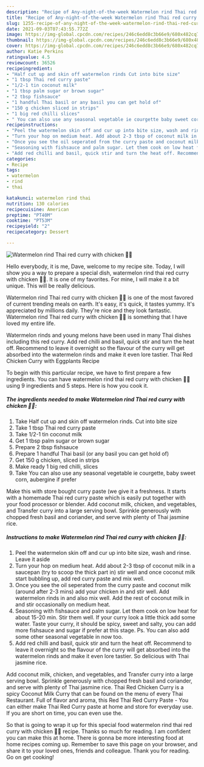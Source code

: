 ```yaml
---
description: "Recipe of Any-night-of-the-week Watermelon rind Thai red curry with chicken 🍛🍉"
title: "Recipe of Any-night-of-the-week Watermelon rind Thai red curry with chicken 🍛🍉"
slug: 1255-recipe-of-any-night-of-the-week-watermelon-rind-thai-red-curry-with-chicken
date: 2021-09-03T07:43:55.772Z
image: https://img-global.cpcdn.com/recipes/246c6edd8c3b66e9/680x482cq70/watermelon-rind-thai-red-curry-with-chicken-recipe-main-photo.jpg
thumbnail: https://img-global.cpcdn.com/recipes/246c6edd8c3b66e9/680x482cq70/watermelon-rind-thai-red-curry-with-chicken-recipe-main-photo.jpg
cover: https://img-global.cpcdn.com/recipes/246c6edd8c3b66e9/680x482cq70/watermelon-rind-thai-red-curry-with-chicken-recipe-main-photo.jpg
author: Katie Perkins
ratingvalue: 4.5
reviewcount: 36526
recipeingredient:
- "Half cut up and skin off watermelon rinds Cut into bite size"
- "1 tbsp Thai red curry paste"
- "1/2-1 tin coconut milk"
- "1 tbsp palm sugar or brown sugar"
- "2 tbsp fishsauce"
- "1 handful Thai basil or any basil you can get hold of"
- "150 g chicken sliced in strips"
- "1 big red chilli slices"
- " You can also use any seasonal vegetable ie courgette baby sweet corn aubergine if prefer"
recipeinstructions:
- "Peel the watermelon skin off and cur up into bite size, wash and rinse. Leave it aside"
- "Turn your hop on medium heat. Add about 2-3 tbsp of coconut milk in a saucepan (try to scoop the thick part in) stir well and once coconut milk start bubbling up, add red curry paste and mix well."
- "Once you see the oil seperated from the curry paste and coconut milk (around after 2-3 mins) add your chicken in and stir well. Add watermelon rinds in and also mix well. Add the rest of coconut milk in and stir occasionally on medium heat."
- "Seasoning with fishsauce and palm sugar. Let them cook on low heat for about 15-20 min. Stir them well. If your curry look a little thick add some water. Taste your curry, it should be spicy, sweet and salty, you can add more fishsauce and sugar if prefer at this stage. Ps. You can also add some other seasonal vegetable in now too."
- "Add red chilli and basil, quick stir and turn the heat off. Recommend to leave it overnight so the flavour of the curry will get absorbed into the watermelon rinds and make it even lore tastier. So delicious with Thai jasmine rice."
categories:
- Recipe
tags:
- watermelon
- rind
- thai

katakunci: watermelon rind thai 
nutrition: 130 calories
recipecuisine: American
preptime: "PT40M"
cooktime: "PT53M"
recipeyield: "2"
recipecategory: Dessert

---
```



![Watermelon rind Thai red curry with chicken 🍛🍉](https://img-global.cpcdn.com/recipes/246c6edd8c3b66e9/680x482cq70/watermelon-rind-thai-red-curry-with-chicken-recipe-main-photo.jpg)

Hello everybody, it is me, Dave, welcome to my recipe site. Today, I will show you a way to prepare a special dish, watermelon rind thai red curry with chicken 🍛🍉. It is one of my favorites. For mine, I will make it a bit unique. This will be really delicious.

Watermelon rind Thai red curry with chicken 🍛🍉 is one of the most favored of current trending meals on earth. It's easy, it's quick, it tastes yummy. It's appreciated by millions daily. They're nice and they look fantastic. Watermelon rind Thai red curry with chicken 🍛🍉 is something that I have loved my entire life.

Watermelon rinds and young melons have been used in many Thai dishes including this red curry. Add red chilli and basil, quick stir and turn the heat off. Recommend to leave it overnight so the flavour of the curry will get absorbed into the watermelon rinds and make it even lore tastier. Thai Red Chicken Curry with Eggplants Recipe


To begin with this particular recipe, we have to first prepare a few ingredients. You can have watermelon rind thai red curry with chicken 🍛🍉 using 9 ingredients and 5 steps. Here is how you cook it.

<!--inarticleads1-->

##### The ingredients needed to make Watermelon rind Thai red curry with chicken 🍛🍉:

1. Take Half cut up and skin off watermelon rinds. Cut into bite size
1. Take 1 tbsp Thai red curry paste
1. Take 1/2-1 tin coconut milk
1. Get 1 tbsp palm sugar or brown sugar
1. Prepare 2 tbsp fishsauce
1. Prepare 1 handful Thai basil (or any basil you can get hold of)
1. Get 150 g chicken, sliced in strips
1. Make ready 1 big red chilli, slices
1. Take  You can also use any seasonal vegetable ie courgette, baby sweet corn, aubergine if prefer


Make this with store bought curry paste (we give it a freshness. It starts with a homemade Thai red curry paste which is easily put together with your food processor or blender. Add coconut milk, chicken, and vegetables, and Transfer curry into a large serving bowl. Sprinkle generously with chopped fresh basil and coriander, and serve with plenty of Thai jasmine rice. 

<!--inarticleads2-->

##### Instructions to make Watermelon rind Thai red curry with chicken 🍛🍉:

1. Peel the watermelon skin off and cur up into bite size, wash and rinse. Leave it aside
1. Turn your hop on medium heat. Add about 2-3 tbsp of coconut milk in a saucepan (try to scoop the thick part in) stir well and once coconut milk start bubbling up, add red curry paste and mix well.
1. Once you see the oil seperated from the curry paste and coconut milk (around after 2-3 mins) add your chicken in and stir well. Add watermelon rinds in and also mix well. Add the rest of coconut milk in and stir occasionally on medium heat.
1. Seasoning with fishsauce and palm sugar. Let them cook on low heat for about 15-20 min. Stir them well. If your curry look a little thick add some water. Taste your curry, it should be spicy, sweet and salty, you can add more fishsauce and sugar if prefer at this stage. Ps. You can also add some other seasonal vegetable in now too.
1. Add red chilli and basil, quick stir and turn the heat off. Recommend to leave it overnight so the flavour of the curry will get absorbed into the watermelon rinds and make it even lore tastier. So delicious with Thai jasmine rice.


Add coconut milk, chicken, and vegetables, and Transfer curry into a large serving bowl. Sprinkle generously with chopped fresh basil and coriander, and serve with plenty of Thai jasmine rice. Thai Red Chicken Curry is a spicy Coconut Milk Curry that can be found on the menu of every Thai Restaurant. Full of flavor and aroma, this Red Thai Red Curry Paste - You can either make Thai Red Curry paste at home and store for everyday use. If you are short on time, you can even use the. 

So that is going to wrap it up for this special food watermelon rind thai red curry with chicken 🍛🍉 recipe. Thanks so much for reading. I am confident you can make this at home. There is gonna be more interesting food at home recipes coming up. Remember to save this page on your browser, and share it to your loved ones, friends and colleague. Thank you for reading. Go on get cooking!
